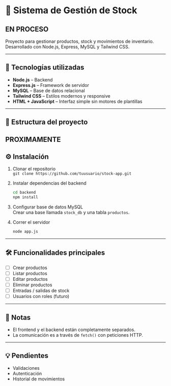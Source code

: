 
# 🧾 Sistema de Gestión de Stock 
## EN PROCESO

Proyecto para gestionar productos, stock y movimientos de inventario.  
Desarrollado con Node.js, Express, MySQL y Tailwind CSS.

---

## 🚀 Tecnologías utilizadas

- **Node.js** – Backend
- **Express.js** – Framework de servidor
- **MySQL** – Base de datos relacional
- **Tailwind CSS** – Estilos modernos y responsive
- **HTML + JavaScript** – Interfaz simple sin motores de plantillas

---

## 📁 Estructura del proyecto
## PROXIMAMENTE
<!-- Esto es un comentario que no se ve al mostrar el README 

```
/stock-app
│
├── /backend
│   ├── /routes
│   ├── /controllers
│   ├── /models
│   └── app.js
│
├── /frontend
│   ├── index.html
│   ├── main.js
│   └── estilos.css
```
-->
## ⚙️ Instalación

1. Clonar el repositorio  
   `git clone https://github.com/tuusuario/stock-app.git`

2. Instalar dependencias del backend  
   ```bash
   cd backend
   npm install
   ```

3. Configurar base de datos MySQL  
   Crear una base llamada `stock_db` y una tabla `productos`.

4. Correr el servidor  
   ```bash
   node app.js
   ```

---

## 🛠 Funcionalidades principales

- [ ] Crear productos
- [ ] Listar productos
- [ ] Editar productos
- [ ] Eliminar productos
- [ ] Entradas / salidas de stock
- [ ] Usuarios con roles (futuro)

---

## 📌 Notas

- El frontend y el backend están completamente separados.
- La comunicación es a través de `fetch()` con peticiones HTTP.

---

## 💡 Pendientes

- Validaciones
- Autenticación
- Historial de movimientos
